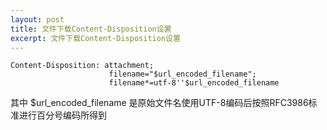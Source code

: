 ```yaml
---
layout: post
title: 文件下载Content-Disposition设置
excerpt: 文件下载Content-Disposition设置
---
```



```
Content-Disposition: attachment;
                      filename="$url_encoded_filename";
                      filename*=utf-8''$url_encoded_filename
```


其中 $url_encoded_filename 是原始文件名使用UTF-8编码后按照RFC3986标准进行百分号编码所得到